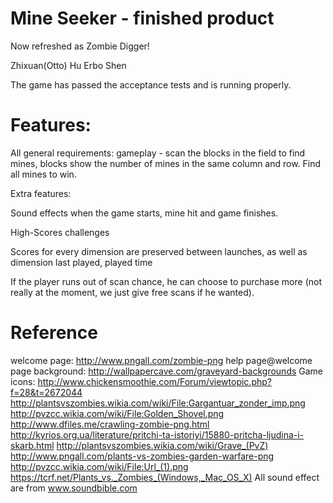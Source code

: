 # Mine Seeker - finished product
Now refreshed as Zombie Digger!

Zhixuan(Otto) Hu
Erbo Shen


The game has passed the acceptance tests and is running properly.

# Features:

All general requirements: gameplay - scan the blocks in the field to find mines, blocks show the number of mines in the same column and row. Find all mines to win.

Extra features:

Sound effects when the game starts, mine hit and game finishes.

High-Scores challenges

Scores for every dimension are preserved between launches, as well as dimension last played, played time

If the player runs out of scan chance, he can choose to purchase more (not really at the moment, we just give free scans if he wanted).

# Reference

welcome page:
http://www.pngall.com/zombie-png
help page@welcome page background:
http://wallpapercave.com/graveyard-backgrounds
Game icons:
http://www.chickensmoothie.com/Forum/viewtopic.php?f=28&t=2672044
http://plantsvszombies.wikia.com/wiki/File:Gargantuar_zonder_imp.png
http://pvzcc.wikia.com/wiki/File:Golden_Shovel.png
http://www.dfiles.me/crawling-zombie-png.html
http://kyrios.org.ua/literature/pritchi-ta-istoriyi/15880-pritcha-ljudina-i-skarb.html
http://plantsvszombies.wikia.com/wiki/Grave_(PvZ)
http://www.pngall.com/plants-vs-zombies-garden-warfare-png
http://pvzcc.wikia.com/wiki/File:Url_(1).png
https://tcrf.net/Plants_vs._Zombies_(Windows,_Mac_OS_X)
All sound effect are from
www.soundbible.com
